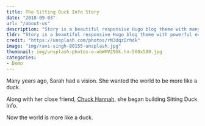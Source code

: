 ```yaml
---
title: The Sitting Duck Info Story
date: "2018-09-03"
url: "/about-us"
description: "Story is a beautiful responsive Hugo blog theme with many extra features including presentations, math typesetting, and search."
tldr: "Story is a beautiful responsive Hugo blog theme with powerful extra features out-of-the-box. It's targeted to people who want to showcase their technical work online."
credit: "https://unsplash.com/photos/rN3dqzDrhdk"
image: "img/ravi-singh-80155-unsplash.jpg"
thumbnail: img/unsplash-photos-o-ubWHV29Uk.tn-500x500.jpg
categories:
- Demo
---
```


Many years ago, Sarah had a vision. She wanted the world to be more like
a duck.

<!--more-->

Along with her close friend, [Chuck Hannah](/authors/chuck-hannah), she
began building Sitting Duck Info.

Now the world is more like a duck.
